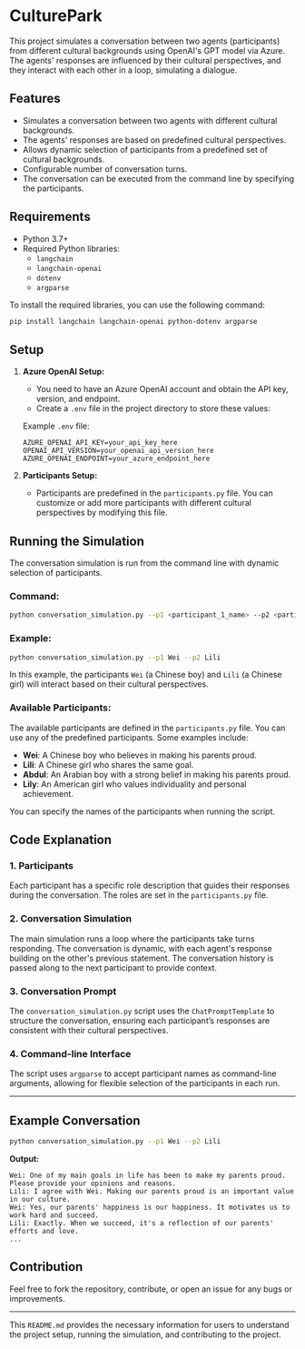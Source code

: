 # CulturePark

This project simulates a conversation between two agents (participants) from different cultural backgrounds using OpenAI's GPT model via Azure. The agents' responses are influenced by their cultural perspectives, and they interact with each other in a loop, simulating a dialogue.

## Features

- Simulates a conversation between two agents with different cultural backgrounds.
- The agents' responses are based on predefined cultural perspectives.
- Allows dynamic selection of participants from a predefined set of cultural backgrounds.
- Configurable number of conversation turns.
- The conversation can be executed from the command line by specifying the participants.

## Requirements

- Python 3.7+
- Required Python libraries:
  - `langchain`
  - `langchain-openai`
  - `dotenv`
  - `argparse`

To install the required libraries, you can use the following command:

```bash
pip install langchain langchain-openai python-dotenv argparse
```

## Setup

1. **Azure OpenAI Setup:**
   - You need to have an Azure OpenAI account and obtain the API key, version, and endpoint.
   - Create a `.env` file in the project directory to store these values:

   Example `.env` file:

   ```
   AZURE_OPENAI_API_KEY=your_api_key_here
   OPENAI_API_VERSION=your_openai_api_version_here
   AZURE_OPENAI_ENDPOINT=your_azure_endpoint_here
   ```

2. **Participants Setup:**
   - Participants are predefined in the `participants.py` file. You can customize or add more participants with different cultural perspectives by modifying this file.

## Running the Simulation

The conversation simulation is run from the command line with dynamic selection of participants.

### Command:

```bash
python conversation_simulation.py --p1 <participant_1_name> --p2 <participant_2_name>
```

### Example:

```bash
python conversation_simulation.py --p1 Wei --p2 Lili
```

In this example, the participants `Wei` (a Chinese boy) and `Lili` (a Chinese girl) will interact based on their cultural perspectives.

### Available Participants:

The available participants are defined in the `participants.py` file. You can use any of the predefined participants. Some examples include:

- **Wei**: A Chinese boy who believes in making his parents proud.
- **Lili**: A Chinese girl who shares the same goal.
- **Abdul**: An Arabian boy with a strong belief in making his parents proud.
- **Lily**: An American girl who values individuality and personal achievement.

You can specify the names of the participants when running the script.

## Code Explanation

### 1. **Participants**

Each participant has a specific role description that guides their responses during the conversation. The roles are set in the `participants.py` file.

### 2. **Conversation Simulation**

The main simulation runs a loop where the participants take turns responding. The conversation is dynamic, with each agent's response building on the other's previous statement. The conversation history is passed along to the next participant to provide context.

### 3. **Conversation Prompt**

The `conversation_simulation.py` script uses the `ChatPromptTemplate` to structure the conversation, ensuring each participant’s responses are consistent with their cultural perspectives.

### 4. **Command-line Interface**

The script uses `argparse` to accept participant names as command-line arguments, allowing for flexible selection of the participants in each run.

---

## Example Conversation

```bash
python conversation_simulation.py --p1 Wei --p2 Lili
```

**Output:**

```
Wei: One of my main goals in life has been to make my parents proud. Please provide your opinions and reasons.
Lili: I agree with Wei. Making our parents proud is an important value in our culture.
Wei: Yes, our parents' happiness is our happiness. It motivates us to work hard and succeed.
Lili: Exactly. When we succeed, it's a reflection of our parents' efforts and love.
...
```

## Contribution

Feel free to fork the repository, contribute, or open an issue for any bugs or improvements.

---

This `README.md` provides the necessary information for users to understand the project setup, running the simulation, and contributing to the project.